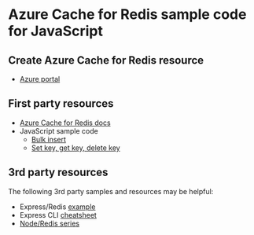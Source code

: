 # Azure Cache for Redis sample code for JavaScript

## Create Azure Cache for Redis resource

* [Azure portal](https://ms.portal.azure.com/#create/Microsoft.Cache)

## First party resources

* [Azure Cache for Redis docs](https://docs.microsoft.com/en-us/azure/azure-cache-for-redis/)
* JavaScript sample code
  * [Bulk insert](bulk_insert.js)
  * [Set key, get key, delete key](get-set.js) 

## 3rd party resources

The following 3rd party samples and resources may be helpful:

* Express/Redis [example](https://github.com/aenesgur/Nodejs-RedisCache_MovieApp) 
* Express CLI [cheatsheet](https://gist.github.com/LeCoupa/1596b8f359ad8812c7271b5322c30946)
* [Node/Redis series](https://medium.com/@stockholmux/the-node-redis-series-e812085c917f)
